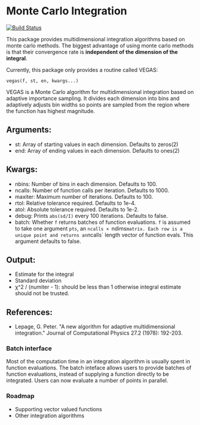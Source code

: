 # Monte Carlo Integration 

[![Build Status](https://travis-ci.org/ranjanan/MonteCarloIntegration.jl.svg?branch=master)](https://travis-ci.org/ranjanan/MonteCarloIntegration.jl)

This package provides multidimensional integration 
algorithms based on monte carlo methods. The biggest
advantage of using monte carlo methods is that their
convergence rate is **independent of the dimension of
the integral**. 

Currently, this package only provides a routine 
called VEGAS: 

    vegas(f, st, en, kwargs...)

VEGAS is a Monte Carlo algorithm for 
multidimensional integration based on 
adaptive importance sampling. It divides
each dimension into bins and adaptively adjusts
bin widths so points are sampled from the
region where the function has highest magnitude. 

Arguments:
----------
- st: Array of starting values in each dimension. 
Defaults to zeros(2)
- end: Array of ending values in each dimension. 
Defaults to ones(2)

Kwargs:
------
- nbins: Number of bins in each dimension. 
Defaults to 100. 
- ncalls: Number of function calls per iteration. 
Defaults to 1000.
- maxiter: Maximum number of iterations. 
Defaults to 100.
- rtol: Relative tolerance required. 
Defaults to 1e-4.
- atol: Absolute tolerance required. 
Defaults to 1e-2.
- debug: Prints `abs(sd/I)` every 100 iterations. 
Defaults to false.
- batch: Whether `f` returns batches of function
evaluations. `f` is assumed to take one argument 
`pts`, an `ncalls × `ndims` matrix. Each row
is a unique point and returns an `ncalls` length
vector of function evals. This argument defaults
to false. 

Output:
------
- Estimate for the integral 
- Standard deviation
- χ^2 / (numiter - 1): should be less than 1 
otherwise integral estimate should not be trusted. 

References:
-----------
- Lepage, G. Peter. "A new algorithm for adaptive 
multidimensional integration." Journal of 
Computational Physics 27.2 (1978): 192-203.

### Batch interface

Most of the computation time in an integration
algorithm is usually spent in function evaluations. 
The batch inteface allows users to provide 
batches of function evaluations, instead of supplying
a function directly to be integrated. Users can now
evaluate a number of points in parallel. 

### Roadmap 
- Supporting vector valued functions
- Other integration algorithms
